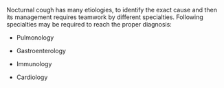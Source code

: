 Nocturnal cough has many etiologies, to identify the exact cause and then its management requires teamwork by different specialties. Following specialties may be required to reach the proper diagnosis:

- Pulmonology

- Gastroenterology

- Immunology

- Cardiology